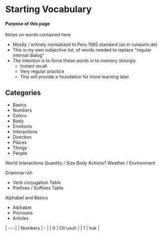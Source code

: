 # Starting Vocabulary

#### Purpose of this page

Notes on words contained here
* Mostly / entirely normalized to Peru 1985 standard (as in runasimi.de)
* This is my own subjective list, of words needed to replace "regular internal dialog"
* The intention is to force these words in to memory strongly
    * Instant recall
    * Very regular practice
    * This will provide a foundation for more learning later

## Categories


* Basics
* Numbers
* Colors
* Body
* Emotions
* Interactions
* Direction
* Places
* Things
* People

World
Interactions
Quantity / Size
Body
Actions?
Weather / Environment


Grammar-ish
* Verb conjugation Table
* Prefixes / Suffixes Table

Alphabet and Basics
* Alphabet
* Pronouns
* Articles



| --- |
| Numbers | - |
| 0 | Ch'usuh |
| 1 | huk |




